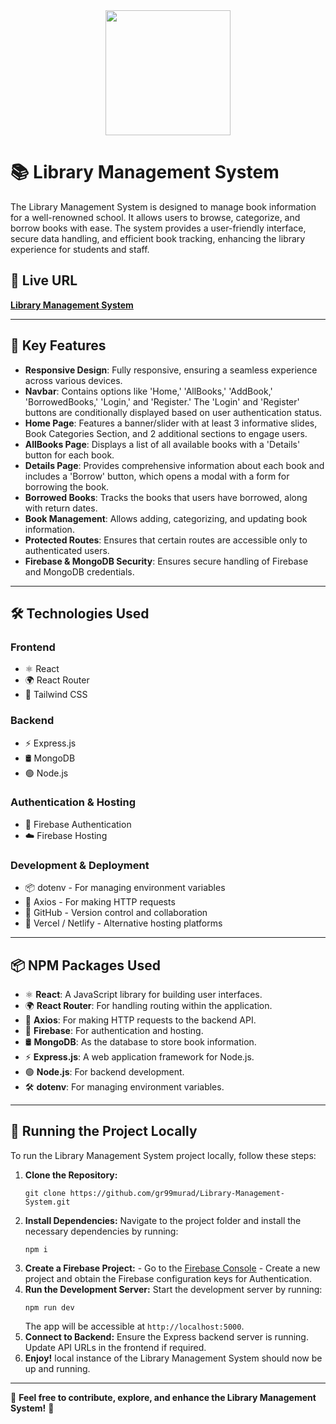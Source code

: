 <div align="center">
  <img height="200" src="https://i.ibb.co.com/5WQhmp6S/Screenshot-2025-02-05-172740.png" />
</div>

<!-- Library Management System -->

<h1>📚 Library Management System</h1>

<p>
  The Library Management System is designed to manage book information for a well-renowned school. 
  It allows users to browse, categorize, and borrow books with ease. The system provides a user-friendly 
  interface, secure data handling, and efficient book tracking, enhancing the library experience for students and staff.
</p>

<h2>🔗 Live URL</h2>
<p>
  <a href="https://library-management-syste-81bcf.web.app/" target="_blank">
    <strong>Library Management System</strong>
  </a>
</p>

<hr>

<h2>🚀 Key Features</h2>

<ul>
  <li><strong>Responsive Design</strong>: Fully responsive, ensuring a seamless experience across various devices.</li>
  <li><strong>Navbar</strong>: Contains options like 'Home,' 'AllBooks,' 'AddBook,' 'BorrowedBooks,' 'Login,' and 'Register.'
      The 'Login' and 'Register' buttons are conditionally displayed based on user authentication status.</li>
  <li><strong>Home Page</strong>: Features a banner/slider with at least 3 informative slides, Book Categories Section, 
      and 2 additional sections to engage users.</li>
  <li><strong>AllBooks Page</strong>: Displays a list of all available books with a 'Details' button for each book.</li>
  <li><strong>Details Page</strong>: Provides comprehensive information about each book and includes a 'Borrow' button, 
      which opens a modal with a form for borrowing the book.</li>
  <li><strong>Borrowed Books</strong>: Tracks the books that users have borrowed, along with return dates.</li>
  <li><strong>Book Management</strong>: Allows adding, categorizing, and updating book information.</li>
  <li><strong>Protected Routes</strong>: Ensures that certain routes are accessible only to authenticated users.</li>
  <li><strong>Firebase & MongoDB Security</strong>: Ensures secure handling of Firebase and MongoDB credentials.</li>
</ul>

<hr>

<h2>🛠️ Technologies Used</h2>

<h3>Frontend</h3>
<ul>
  <li>⚛️ React</li>
  <li>🌍 React Router</li>
  <li>🎨 Tailwind CSS</li>
</ul>

<h3>Backend</h3>
<ul>
  <li>⚡ Express.js</li>
  <li>🛢️ MongoDB</li>
  <li>🟢 Node.js</li>
</ul>

<h3>Authentication & Hosting</h3>
<ul>
  <li>🔐 Firebase Authentication</li>
  <li>☁️ Firebase Hosting</li>
</ul>

<h3>Development & Deployment</h3>
<ul>
  <li>📦 dotenv - For managing environment variables</li>
  <li>🔗 Axios - For making HTTP requests</li>
  <li>🐙 GitHub - Version control and collaboration</li>
  <li>🚀 Vercel / Netlify - Alternative hosting platforms</li>
</ul>

<hr>

<h2>📦 NPM Packages Used</h2>

<ul>
  <li>⚛️ <strong>React</strong>: A JavaScript library for building user interfaces.</li>
  <li>🌍 <strong>React Router</strong>: For handling routing within the application.</li>
  <li>🔗 <strong>Axios</strong>: For making HTTP requests to the backend API.</li>
  <li>🔐 <strong>Firebase</strong>: For authentication and hosting.</li>
  <li>🛢️ <strong>MongoDB</strong>: As the database to store book information.</li>
  <li>⚡ <strong>Express.js</strong>: A web application framework for Node.js.</li>
  <li>🟢 <strong>Node.js</strong>: For backend development.</li>
  <li>🛠️ <strong>dotenv</strong>: For managing environment variables.</li>
</ul>

<hr>

<h2>🚀 Running the Project Locally</h2>

<p>To run the Library Management System project locally, follow these steps:</p>

<ol>
  <li><strong>Clone the Repository:</strong>
    <pre><code>git clone https://github.com/gr99murad/Library-Management-System.git</code></pre>
  </li>
  
  <li><strong>Install Dependencies:</strong> 
    Navigate to the project folder and install the necessary dependencies by running:
    <pre><code>npm i</code></pre>
  </li>
  
  <li><strong>Create a Firebase Project:</strong>
    - Go to the <a href="https://console.firebase.google.com/" target="_blank">Firebase Console</a>
    - Create a new project and obtain the Firebase configuration keys for Authentication.
  </li>
  
  <li><strong>Run the Development Server:</strong> 
    Start the development server by running:
    <pre><code>npm run dev</code></pre>
    The app will be accessible at <code>http://localhost:5000</code>.
  </li>

  <li><strong>Connect to Backend:</strong> 
    Ensure the Express backend server is running. Update API URLs in the frontend if required.
  </li>
  
  <li><strong>Enjoy!</strong> local instance of the Library Management System should now be up and running.
  </li>
</ol>

<hr>

<p>📌 <strong>Feel free to contribute, explore, and enhance the Library Management System!</strong> 🎉</p>

